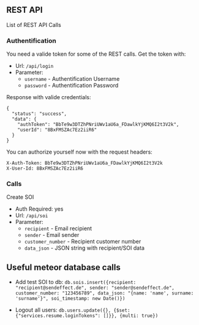## REST API

List of REST API Calls

### Authentification

You need a valide token for some of the REST calls. Get the token with:

* Url: ``/api/login``
* Parameter:
    + ``username`` - Authentification Username
    + ``password`` - Authentification Password

Response with valide credentials:
```
{
  "status": "success",
  "data": {
    "authToken": "BbTe9w3DTZhPNriUWv1aU6a_FDawlkYjKMQ6I2t3V2k",
    "userId": "8BxFMSZAc7Ez2iiR6"
  }
}
```
You can authorize yourself now with the request headers:
```
X-Auth-Token: BbTe9w3DTZhPNriUWv1aU6a_FDawlkYjKMQ6I2t3V2k
X-User-Id: 8BxFMSZAc7Ez2iiR6
```

### Calls

Create SOI
* Auth Required: yes
* Url: ``/api/soi``
* Parameter:
    + ``recipient`` - Email recipient
    + ``sender`` - Email sender
    + ``customer_number`` - Recipient customer number
    + ``data_json`` - JSON string with recipient/SOI data


## Useful meteor database calls
* Add test SOI to db:
``db.sois.insert({recipient: "recipient@sendeffect.de", sender: "sender@sendeffect.de", customer_number: "123456789", data_json: "{name: 'name', surname: 'surname'}", soi_timestamp: new Date()})``

* Logout all users:
``db.users.update({}, {$set: {"services.resume.loginTokens": []}}, {multi: true})``
